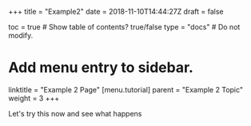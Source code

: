 +++
title = "Example2"
date = 2018-11-10T14:44:27Z
draft = false

toc = true  # Show table of contents? true/false
type = "docs"  # Do not modify.

# Add menu entry to sidebar.
linktitle = "Example 2 Page"
[menu.tutorial]
  parent = "Example 2 Topic"
  weight = 3
+++

Let's try this now and see what happens